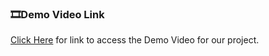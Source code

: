 ### :film_strip:Demo Video Link
[Click Here](https://www.youtube.com/watch?v=mbY-M-GUqx4) for link to access the Demo Video for our project.
